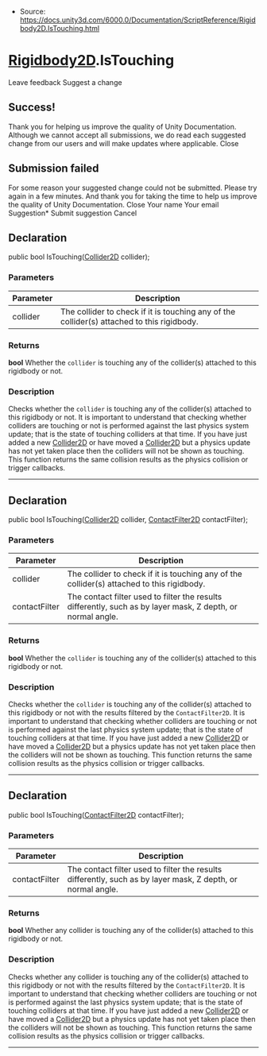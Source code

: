 * Source: https://docs.unity3d.com/6000.0/Documentation/ScriptReference/Rigidbody2D.IsTouching.html

#  [Rigidbody2D](https://docs.unity3d.com/6000.0/Documentation/ScriptReference/Rigidbody2D.html).IsTouching
Leave feedback
Suggest a change
## Success!
Thank you for helping us improve the quality of Unity Documentation. Although we cannot accept all submissions, we do read each suggested change from our users and will make updates where applicable.
Close
## Submission failed
For some reason your suggested change could not be submitted. Please <a>try again</a> in a few minutes. And thank you for taking the time to help us improve the quality of Unity Documentation.
Close
Your name Your email Suggestion* Submit suggestion
Cancel
## Declaration
public bool IsTouching([Collider2D](https://docs.unity3d.com/6000.0/Documentation/ScriptReference/Collider2D.html) collider); 
### Parameters
Parameter | Description  
---|---  
collider | The collider to check if it is touching any of the collider(s) attached to this rigidbody.  
### Returns
**bool** Whether the `collider` is touching any of the collider(s) attached to this rigidbody or not. 
### Description
Checks whether the `collider` is touching any of the collider(s) attached to this rigidbody or not.
It is important to understand that checking whether colliders are touching or not is performed against the last physics system update; that is the state of touching colliders at that time. If you have just added a new [Collider2D](https://docs.unity3d.com/6000.0/Documentation/ScriptReference/Collider2D.html) or have moved a [Collider2D](https://docs.unity3d.com/6000.0/Documentation/ScriptReference/Collider2D.html) but a physics update has not yet taken place then the colliders will not be shown as touching. This function returns the same collision results as the physics collision or trigger callbacks.
* * *
## Declaration
public bool IsTouching([Collider2D](https://docs.unity3d.com/6000.0/Documentation/ScriptReference/Collider2D.html) collider, [ContactFilter2D](https://docs.unity3d.com/6000.0/Documentation/ScriptReference/ContactFilter2D.html) contactFilter); 
### Parameters
Parameter | Description  
---|---  
collider | The collider to check if it is touching any of the collider(s) attached to this rigidbody.  
contactFilter | The contact filter used to filter the results differently, such as by layer mask, Z depth, or normal angle.  
### Returns
**bool** Whether the `collider` is touching any of the collider(s) attached to this rigidbody or not. 
### Description
Checks whether the `collider` is touching any of the collider(s) attached to this rigidbody or not with the results filtered by the `ContactFilter2D`.
It is important to understand that checking whether colliders are touching or not is performed against the last physics system update; that is the state of touching colliders at that time. If you have just added a new [Collider2D](https://docs.unity3d.com/6000.0/Documentation/ScriptReference/Collider2D.html) or have moved a [Collider2D](https://docs.unity3d.com/6000.0/Documentation/ScriptReference/Collider2D.html) but a physics update has not yet taken place then the colliders will not be shown as touching. This function returns the same collision results as the physics collision or trigger callbacks.
* * *
## Declaration
public bool IsTouching([ContactFilter2D](https://docs.unity3d.com/6000.0/Documentation/ScriptReference/ContactFilter2D.html) contactFilter); 
### Parameters
Parameter | Description  
---|---  
contactFilter | The contact filter used to filter the results differently, such as by layer mask, Z depth, or normal angle.  
### Returns
**bool** Whether any collider is touching any of the collider(s) attached to this rigidbody or not. 
### Description
Checks whether any collider is touching any of the collider(s) attached to this rigidbody or not with the results filtered by the `ContactFilter2D`.
It is important to understand that checking whether colliders are touching or not is performed against the last physics system update; that is the state of touching colliders at that time. If you have just added a new [Collider2D](https://docs.unity3d.com/6000.0/Documentation/ScriptReference/Collider2D.html) or have moved a [Collider2D](https://docs.unity3d.com/6000.0/Documentation/ScriptReference/Collider2D.html) but a physics update has not yet taken place then the colliders will not be shown as touching. This function returns the same collision results as the physics collision or trigger callbacks.
* * *
